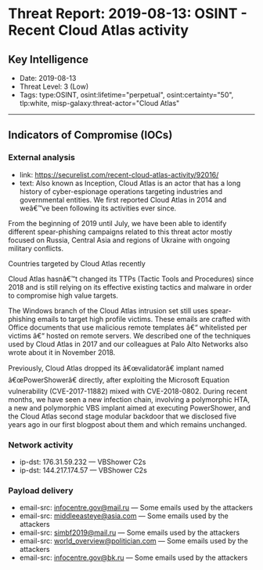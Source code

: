 # Threat Report: 2019-08-13: OSINT -  Recent Cloud Atlas activity


## Key Intelligence
* Date: 2019-08-13
* Threat Level: 3 (Low)
* Tags: type:OSINT, osint:lifetime="perpetual", osint:certainty="50", tlp:white, misp-galaxy:threat-actor="Cloud Atlas"

---

## Indicators of Compromise (IOCs)
### External analysis
* link: https://securelist.com/recent-cloud-atlas-activity/92016/
* text: Also known as Inception, Cloud Atlas is an actor that has a long history of cyber-espionage operations targeting industries and governmental entities. We first reported Cloud Atlas in 2014 and weâ€™ve been following its activities ever since.

From the beginning of 2019 until July, we have been able to identify different spear-phishing campaigns related to this threat actor mostly focused on Russia, Central Asia and regions of Ukraine with ongoing military conflicts.

Countries targeted by Cloud Atlas recently

Cloud Atlas hasnâ€™t changed its TTPs (Tactic Tools and Procedures) since 2018 and is still relying on its effective existing tactics and malware in order to compromise high value targets.

The Windows branch of the Cloud Atlas intrusion set still uses spear-phishing emails to target high profile victims. These emails are crafted with Office documents that use malicious remote templates â€“ whitelisted per victims â€“ hosted on remote servers. We described one of the techniques used by Cloud Atlas in 2017 and our colleagues at Palo Alto Networks also wrote about it in November 2018.

Previously, Cloud Atlas dropped its â€œvalidatorâ€ implant named â€œPowerShowerâ€ directly, after exploiting the Microsoft Equation vulnerability (CVE-2017-11882) mixed with CVE-2018-0802. During recent months, we have seen a new infection chain, involving a polymorphic HTA, a new and polymorphic VBS implant aimed at executing PowerShower, and the Cloud Atlas second stage modular backdoor that we disclosed five years ago in our first blogpost about them and which remains unchanged.

### Network activity
* ip-dst: 176.31.59.232 — VBShower C2s
* ip-dst: 144.217.174.57 — VBShower C2s

### Payload delivery
* email-src: infocentre.gov@mail.ru — Some emails used by the attackers
* email-src: middleeasteye@asia.com — Some emails used by the attackers
* email-src: simbf2019@mail.ru — Some emails used by the attackers
* email-src: world_overview@politician.com — Some emails used by the attackers
* email-src: infocentre.gov@bk.ru — Some emails used by the attackers
